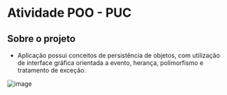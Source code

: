 # Atividade POO - PUC

## Sobre o projeto

- Aplicação possui conceitos de persistência de objetos, com utilização de interface gráfica orientada a evento, 
herança, polimorfismo e tratamento de exceção.

![image](https://github.com/leogereks/POO-PUC/assets/99701465/12e2799c-6712-420b-b4cd-b4588b50dd1f)

